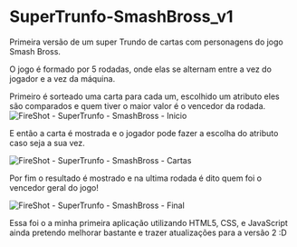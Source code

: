 # SuperTrunfo-SmashBross_v1

Primeira versão de um super Trundo de cartas com personagens do jogo Smash Bross.

O jogo é formado por 5 rodadas, onde elas se alternam entre a vez do jogador e a vez da máquina. </br>

Primeiro é sorteado uma carta para cada um, escolhido um atributo eles são comparados e quem tiver o maior valor é o vencedor da rodada.![FireShot - SuperTrunfo - SmashBross - Inicio](https://user-images.githubusercontent.com/58218062/116698742-b90eb400-a992-11eb-9425-4f07afeec49f.jpg) </br>

E então a carta é mostrada e o jogador pode fazer a escolha do atributo caso seja a sua vez.

![FireShot - SuperTrunfo - SmashBross - Cartas](https://user-images.githubusercontent.com/58218062/116699215-4e11ad00-a993-11eb-80e4-e0b0bb6643dc.jpg)

Por fim o resultado é mostrado e na ultima rodada é dito quem foi o vencedor geral do jogo!

![FireShot - SuperTrunfo - SmashBross - Final](https://user-images.githubusercontent.com/58218062/116699227-51a53400-a993-11eb-90de-7c74ce44ad55.jpg)

Essa foi o a minha primeira aplicação utilizando HTML5, CSS, e JavaScript ainda pretendo melhorar bastante e trazer atualizações para a versão 2 :D

